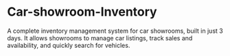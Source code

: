 # Car-showroom-Inventory
A complete inventory management system for car showrooms, built in just 3 days. It allows showrooms to manage car listings, track sales and availability, and quickly search for vehicles.
